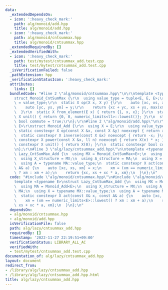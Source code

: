```yaml
---
data:
  _extendedDependsOn:
  - icon: ':heavy_check_mark:'
    path: alg/monoid/add.hpp
    title: alg/monoid/add.hpp
  - icon: ':heavy_check_mark:'
    path: alg/monoid/cntsummax.hpp
    title: alg/monoid/cntsummax.hpp
  _extendedRequiredBy: []
  _extendedVerifiedWith:
  - icon: ':heavy_check_mark:'
    path: test/mytest/cntsummax_add.test.cpp
    title: test/mytest/cntsummax_add.test.cpp
  _isVerificationFailed: false
  _pathExtension: hpp
  _verificationStatusIcon: ':heavy_check_mark:'
  attributes:
    links: []
  bundledCode: "#line 2 \"alg/monoid/cntsummax.hpp\"\n\r\ntemplate <typename E>\r\n\
    struct Monoid_CntSumMax {\r\n  using value_type = tuple<E, E, E>;\r\n  using X\
    \ = value_type;\r\n  static X op(X x, X y) {\r\n    auto [xc, xs, xm] = x;\r\n\
    \    auto [yc, ys, ym] = y;\r\n    return {xc + yc, xs + ys, max(xm, ym)};\r\n\
    \  }\r\n  static X from_element(E x) { return {1, x, x}; }\r\n  static constexpr\
    \ X unit() { return {0, 0, numeric_limits<ll>::lowest()}; }\r\n  static constexpr\
    \ bool commute = true;\r\n};\r\n#line 2 \"alg/monoid/add.hpp\"\n\r\ntemplate <typename\
    \ E>\r\nstruct Monoid_Add {\r\n  using X = E;\r\n  using value_type = X;\r\n \
    \ static constexpr X op(const X &x, const X &y) noexcept { return x + y; }\r\n\
    \  static constexpr X inverse(const X &x) noexcept { return -x; }\r\n  static\
    \ constexpr X power(const X &x, ll n) noexcept { return X(n) * x; }\r\n  static\
    \ constexpr X unit() { return X(0); }\r\n  static constexpr bool commute = true;\r\
    \n};\r\n#line 3 \"alg/lazy/cntsummax_add.hpp\"\n\ntemplate <typename E>\nstruct\
    \ Lazy_CntSumMax_Add {\n  using MX = Monoid_CntSumMax<E>;\n  using MA = Monoid_Add<E>;\n\
    \  using X_structure = MX;\n  using A_structure = MA;\n  using X = typename MX::value_type;\n\
    \  using A = typename MA::value_type;\n  static constexpr X act(const X& x, const\
    \ A& a) {\n    auto [xc, xs, xm] = x;\n    xm = (xm == numeric_limits<E>::lowest()\
    \ ? xm : xm + a);\n    return {xc, xs + xc * a, xm};\n  }\n};\n"
  code: "#include \"alg/monoid/cntsummax.hpp\"\n#include \"alg/monoid/add.hpp\"\n\n\
    template <typename E>\nstruct Lazy_CntSumMax_Add {\n  using MX = Monoid_CntSumMax<E>;\n\
    \  using MA = Monoid_Add<E>;\n  using X_structure = MX;\n  using A_structure =\
    \ MA;\n  using X = typename MX::value_type;\n  using A = typename MA::value_type;\n\
    \  static constexpr X act(const X& x, const A& a) {\n    auto [xc, xs, xm] = x;\n\
    \    xm = (xm == numeric_limits<E>::lowest() ? xm : xm + a);\n    return {xc,\
    \ xs + xc * a, xm};\n  }\n};\n"
  dependsOn:
  - alg/monoid/cntsummax.hpp
  - alg/monoid/add.hpp
  isVerificationFile: false
  path: alg/lazy/cntsummax_add.hpp
  requiredBy: []
  timestamp: '2022-11-27 22:19:51+09:00'
  verificationStatus: LIBRARY_ALL_AC
  verifiedWith:
  - test/mytest/cntsummax_add.test.cpp
documentation_of: alg/lazy/cntsummax_add.hpp
layout: document
redirect_from:
- /library/alg/lazy/cntsummax_add.hpp
- /library/alg/lazy/cntsummax_add.hpp.html
title: alg/lazy/cntsummax_add.hpp
---
```

